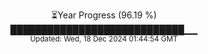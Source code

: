 <p align="center">
⏳Year Progress (96.19 %) <br>
████████████████████████████▁▁ <br>
<sub>Updated: Wed, 18 Dec 2024 01:44:54 GMT</sub>
</p>

